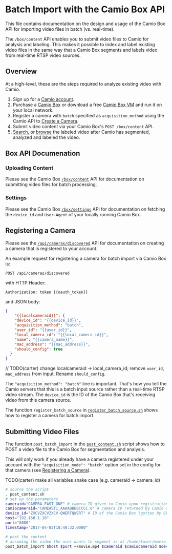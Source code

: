 Batch Import with the Camio Box API
===================================

This file contains documentation on the design and usage of the Camio Box API for importing video files in batch (vs. real-time).

The `/box/content` API enables you to submit video files to Camio for analysis and labeling.
This makes it possible to index and label existing video files in the same way that a Camio Box 
segments and labels video from real-time RTSP video sources.

## Overview

At a high-level, these are the steps required to analyze existing video with Camio.

1. Sign up for a [Camio account](https://camio.com/account).
2. Purchase a [Camio Box](https://camio.com/box) or download a free [Camio Box VM](https://camio.com/box/vm) and run it on your local network.
3. Register a camera with `batch` specified as `acquisition_method` using the Camio API to [Create a Camera](https://api.camio.com/#create-a-camera).
4. Submit video content via your Camio Box's `POST /box/content` API.
5. [Search](https://api.camio.com/#search), or [browse](https://camio.com/app/#search) the labeled video after Camio has segmented, analyzed and labeled the video. 


## Box API Documenation

### Uploading Content

Please see the Camio Box [`/box/content`](https://api.camio.com/#upload-content) API for documentation
on submitting video files for batch processing.


### Settings

Please see the Camio Box [`/box/settings`](https://api.camio.com/#get-settings-camio-box) API for documentation
on fetching the `device_id` and `User-Agent` of your locally running Camio Box.


## Registering a Camera

Please see the [`/api/cameras/discovered`](https://api.camio.com/#create-a-camera) API for documentation
on creating a camera that is registered to your account.

An example request for registering a camera for batch import via Camio Box is:

```
POST /api/cameras/discovered
```

with HTTP Header:

```
Authorization: token {{oauth_token}}
```

and JSON body: 

```json
{
    "{{localcameraid}}": {
    "device_id": "{{device_id}}",
    "acquisition_method": "batch",
    "user_id": "{{user_id}}",
    "local_camera_id": "{{local_camera_id}}",
    "name": "{{camera_name}}",
    "mac_address": "{{mac_address}}",
    "should_config": true
  }
}  
```

// TODO(carter) change localcameraid -> local_camera_id; remove `user_id`, `mac_address` from input. Rename `should_config`.

The `"acquisition_method": "batch"` line is important. That's how you tell the Camio servers that this is a batch input
source rather than a real-time RTSP video stream. The `device_id` is the ID of the Camio Box that's receiving video from this
camera source.

The function `register_batch_source` in [`register_batch_source.sh`](register_batch_source.sh) shows how to 
register a camera for batch import. 


## Submitting Video Files

The function `post_batch_import` in the [`post_content.sh`](post-content.sh) script shows how to POST a video file
to the Camio Box for segmentation and analysis.

This will only work if you already have a camera registered under your account with the `"acquisition_mode": "batch"` option 
set in the config for that camera (see [Registering a Camera](#registering-a-camera)). 

TODO(carter) make all variables snake case (e.g. cameraid -> camera_id)

```bash
# source the script
. post_content.sh 
# set up the parameters
cameraid="CAMERA_EAST_ONE" # camera ID given to Camio upon registration
camiocameraid="CAMEAST1_AAAABBBBCCCC.0" # camera ID returned by Camio during registration 
device_id="ZXCVZXCVZXCV-QWERTQWERT" # ID of the Camio Box (gotten by GET /box/settings)
host="192.168.1.18"
port="8080"
timestamp="2017-04-02T18:48:32.0000"

# post the content
# assuming the video the user wants to segment is at /home/$user/movie.mp4
post_batch_import $host $port ~/movie.mp4 $cameraid $camiocameraid $device_id $timestamp
```
